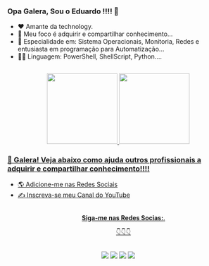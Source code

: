 ### Opa Galera, Sou o Eduardo !!!! 🤙

<ul>
  <li>❤️ Amante da technology.
  <li>🎯 Meu foco é adquirir e compartilhar conhecimento...
  <li>🥇 Especialidade em: Sistema Operacionais, Monitoria, Redes e entusiasta em programação para Automatização...
  <li>✍🏻 Linguagem: PowerShell, ShellScript, Python....
</ul>

  ##

 <div align="center">
  <a href="https://github.com/duli0810">
  <img height="160em" src="https://github-readme-stats.vercel.app/api?username=duli0810&show_icons=true&theme=dark&include_all_commits=true&count_private=true"/>
  <img height="160em" src="https://github-readme-stats.vercel.app/api/top-langs/?username=duli0810&layout=compact&langs_count=16&theme=dark"/>
</div>
 
  ### 🤝 Galera! Veja abaixo como ajuda outros profissionais a adquirir e compartilhar conhecimento!!!! 

<ul>
  <li>🌎 Adicione-me nas Redes Sociais
  <li>✍ Inscreva-se meu Canal do YouTube
</ul>

  ##
  
<ul align="center"> 
  <p><b>Siga-me nas Redes Socias:</b>.</p>

  <p>👇👇👇</p>
</ul>  
  
 ##
<div align="center"> 
  <a href = "https://acesso8.blogspot.com/"><img src="https://i.imgur.com/T01dNPP.png" target="_blank"></a>
  <a href="http://www.youtube.com/channel/UCh6CzOE6aWxy_5RYG4To88g?sub_confirmation=1" target="_blank"><img src="https://i.imgur.com/Hp8VxZO.png" target="_blank"></a>
  <a href="https://twitter.com/8Acesso" target="_blank"><img src="https://i.imgur.com/NQZ8fjf.png" target="_blank"></a>
  <a href="https://www.linkedin.com/in/eduardo-rodrigues-da-silva-78895a25/" target="_blank"><img src="https://i.imgur.com/FRMLFvm.png" target="_blank"></a>
</div>
  
  ##
